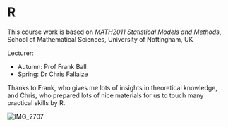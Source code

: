 # R

This course work is based on *MATH2011 Statistical Models and Methods*, School of Mathematical Sciences, University of Nottingham, UK

Lecturer:
+ Autumn: Prof Frank Ball
+ Spring: Dr Chris Fallaize

Thanks to Frank, who gives me lots of insights in theoretical knowledge, and Chris, who prepared lots of nice materials for us to touch many practical skills by R. 

![IMG_2707](https://user-images.githubusercontent.com/57780176/124998645-b12f5800-e044-11eb-851a-92c33a78ffdd.jpg)
